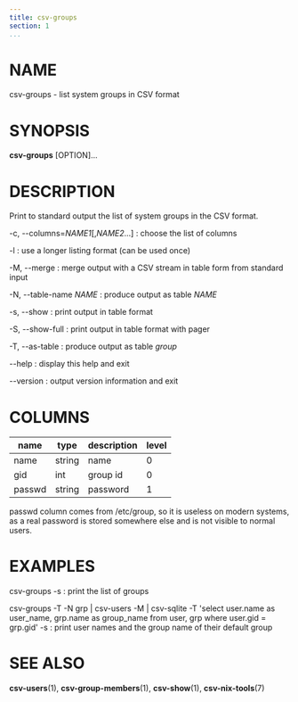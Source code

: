 ```yaml
---
title: csv-groups
section: 1
...
```


# NAME #

csv-groups - list system groups in CSV format

# SYNOPSIS #

**csv-groups** [OPTION]...

# DESCRIPTION #

Print to standard output the list of system groups in the CSV format.

-c, \--columns=*NAME1*[,*NAME2*...]
:   choose the list of columns

-l
:   use a longer listing format (can be used once)

-M, \--merge
:   merge output with a CSV stream in table form from standard input

-N, \--table-name *NAME*
:   produce output as table *NAME*

-s, \--show
:   print output in table format

-S, \--show-full
:   print output in table format with pager

-T, \--as-table
:   produce output as table *group*

\--help
:   display this help and exit

\--version
:   output version information and exit

# COLUMNS #

| name   | type   | description | level |
|--------|--------|-------------|-------|
| name   | string | name        | 0     |
| gid    | int    | group id    | 0     |
| passwd | string | password    | 1     |

passwd column comes from /etc/group, so it is useless on modern systems,
as a real password is stored somewhere else and is not visible to normal users.

# EXAMPLES #

csv-groups -s
:   print the list of groups

csv-groups -T -N grp | csv-users -M | csv-sqlite -T \'select user.name as user_name, grp.name as group_name from user, grp where user.gid = grp.gid\' -s
:   print user names and the group name of their default group

# SEE ALSO #

**csv-users**(1), **csv-group-members**(1), **csv-show**(1), **csv-nix-tools**(7)
